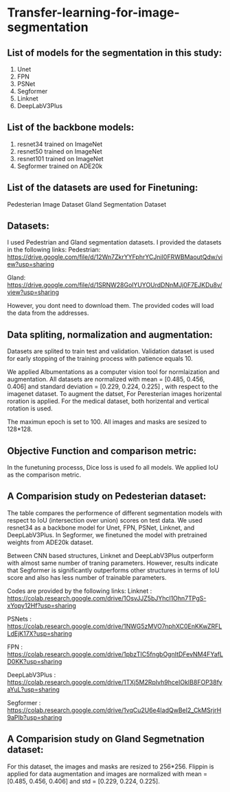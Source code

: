 # Transfer-learning-for-image-segmentation

## List of models for the segmentation in this study:
1. Unet
2. FPN
3. PSNet
4. Segformer
5. Linknet
6. DeepLabV3Plus
## List of the backbone models:
1. resnet34 trained on ImageNet
2. resnet50 trained on ImageNet
3. resnet101 trained on ImageNet
4. Segformer trained on ADE20k

## List of the datasets are used for Finetuning:
Pedesterian Image Dataset
Gland Segmentation Dataset

## Datasets:
I used Pedestrian and Gland segmentation datasets. I provided the datasets in the following links:
Pedestrian: https://drive.google.com/file/d/12Wn7ZkrYYFphrYCJniI0FRWBMaoutQdw/view?usp=sharing

Gland: https://drive.google.com/file/d/1SRNW28GolYUYOUrdDNnMJj0F7EJKDu8v/view?usp=sharing

However, you dont need to download them. The provided codes will load the data from the addresses.

## Data spliting, normalization and augmentation:

Datasets are splited to train test and validation. Validation dataset is used for early stopping of the training process with patience equals 10.

We applied Albumentations as a computer vision tool for normlaization and augmentation. All datasets are normalized with mean = [0.485, 0.456, 0.406]  and standard deviation = [0.229, 0.224, 0.225] , with respect to the imagenet dataset. 
To augment the datset, For Peresterian images horizental roration is applied. For the medical dataset, both horizental and vertical rotation is used.

The maximun epoch is set to 100.
All images and masks are sesized to 128*128.

## Objective Function and comparison metric:
In the funetuning processs, Dice loss is used fo all models. We applied IoU as the comparison metric.
## A Comparision study on Pedesterian dataset:
The table compares the performence of different segmentation models with respect to IoU (intersection over union) scores on test data.
We used resnet34 as a backbone model for  Unet, FPN, PSNet, Linknet, and DeepLabV3Plus. In Segformer, we finetuned the model with pretrained weights from ADE20k dataset.

Between CNN based structures, Linknet and  DeepLabV3Plus outperform with almost same number of traning parameters. However, results indicate that Segformer is significantly outperforms other structures in terms of IoU score and also has less number of trainable parameters.

Codes are provided by the following links:
Linknet :  https://colab.research.google.com/drive/1OsvJJZ5bJYhcl1Ohn7TPgS-xYopy12Hf?usp=sharing

PSNets :   https://colab.research.google.com/drive/1NWG5zMVO7nphXC0EnKKwZRFLLdEjK17X?usp=sharing

FPN :      https://colab.research.google.com/drive/1pbzTIC5fngbOgnItDFevNM4FYafLD0KK?usp=sharing

DeepLabV3Plus : https://colab.research.google.com/drive/1TXj5M2RpIvh9hceIOkIB8FOP38fyaYuL?usp=sharing

Segformer :  https://colab.research.google.com/drive/1vqCu2U6e4IadQwBeI2_CkMSrjrH9aPIb?usp=sharing




## A Comparision study on Gland Segmetnation dataset:
For this dataset, the images and masks are resized to 256*256. Flippin is applied for data augmentation and images are normalized with mean = [0.485, 0.456, 0.406] and std = [0.229, 0.224, 0.225].




